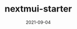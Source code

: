 ---
title: nextmui-starter
projectLink: https://nextmui-starter.sznm.dev
repoLink: https://github.com/sozonome/nextmui-starter
description: 🔋⚡ battery packed template to initialize Next.js app with Material UI v5 & Typescript setup
date: "2021-09-04"
icon: "/app_icons/nextarter-chakra.svg"
appStoreLink:
playStoreLink:
stacks:
  - nextjs
  - material-ui
---